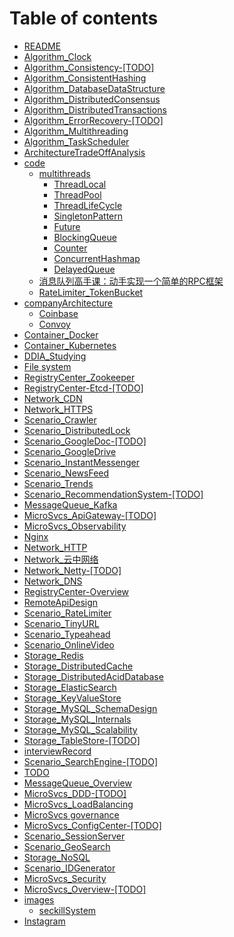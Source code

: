 # Table of contents

* [README](README.md)
* [Algorithm\_Clock](algorithm_clock.md)
* [Algorithm\_Consistency-\[TODO\]](algorithm_consistency-todo.md)
* [Algorithm\_ConsistentHashing](algorithm_consistenthashing.md)
* [Algorithm\_DatabaseDataStructure](algorithm_databasedatastructure.md)
* [Algorithm\_DistributedConsensus](algorithm_distributedconsensus.md)
* [Algorithm\_DistributedTransactions](algorithm_distributedtransactions.md)
* [Algorithm\_ErrorRecovery-\[TODO\]](algorithm_errorrecovery-todo.md)
* [Algorithm\_Multithreading](algorithm_multithreading.md)
* [Algorithm\_TaskScheduler](algorithm_taskscheduler.md)
* [ArchitectureTradeOffAnalysis](architecturetradeoffanalysis.md)
* [code](code/README.md)
  * [multithreads](code/multithreads/README.md)
    * [ThreadLocal](code/multithreads/threadlocal.md)
    * [ThreadPool](code/multithreads/threadpool.md)
    * [ThreadLifeCycle](code/multithreads/threadlifecycle.md)
    * [SingletonPattern](code/multithreads/singletonpattern.md)
    * [Future](code/multithreads/future.md)
    * [BlockingQueue](code/multithreads/blockingqueue.md)
    * [Counter](code/multithreads/counter.md)
    * [ConcurrentHashmap](code/multithreads/concurrenthashmap.md)
    * [DelayedQueue](code/multithreads/delayedqueue.md)
  * [消息队列高手课：动手实现一个简单的RPC框架](code/simple-rpc-framework-master.md)
  * [RateLimiter\_TokenBucket](code/ratelimiter_tokenbucket.md)
* [companyArchitecture](companyarchitecture/README.md)
  * [Coinbase](companyarchitecture/coinbase.md)
  * [Convoy](companyarchitecture/convoy.md)
* [Container\_Docker](container_docker.md)
* [Container\_Kubernetes](container_kubernetes.md)
* [DDIA\_Studying](ddia_studying.md)
* [File system](storage_objectstore.md)
* [RegistryCenter\_Zookeeper](registrycenter_zookeeper.md)
* [RegistryCenter-Etcd-\[TODO\]](registrycenter-etcd-todo.md)
* [Network\_CDN](network_cdn.md)
* [Network\_HTTPS](network_https.md)
* [Scenario\_Crawler](scenario_webcrawler.md)
* [Scenario\_DistributedLock](scenario_distributedlock.md)
* [Scenario\_GoogleDoc-\[TODO\]](scenario_googledoc-todo.md)
* [Scenario\_GoogleDrive](scenario_googledrive.md)
* [Scenario\_InstantMessenger](scenario_instantmessenger.md)
* [Scenario\_NewsFeed](scenario_newsfeed.md)
* [Scenario\_Trends](scenario_trends.md)
* [Scenario\_RecommendationSystem-\[TODO\]](scenario_recommendationsystem-todo.md)
* [MessageQueue\_Kafka](messagequeue_kafka.md)
* [MicroSvcs\_ApiGateway-\[TODO\]](microsvcs_apigateway-todo.md)
* [MicroSvcs\_Observability](microsvcs_observability.md)
* [Nginx](server_nginx-todo.md)
* [Network\_HTTP](network_http.md)
* [Network\_云中网络](network-yun-zhong-wang-luo.md)
* [Network\_Netty-\[TODO\]](network_netty-todo.md)
* [Network\_DNS](network_dns.md)
* [RegistryCenter-Overview](registrycenter-overview.md)
* [RemoteApiDesign](remoteapidesign.md)
* [Scenario\_RateLimiter](scenario_ratelimiter.md)
* [Scenario\_TinyURL](scenario_tinyurl.md)
* [Scenario\_Typeahead](scenario_typeahead.md)
* [Scenario\_OnlineVideo](scenario_onlinevideo.md)
* [Storage\_Redis](storage_redis.md)
* [Storage\_DistributedCache](storage_distributedcache.md)
* [Storage\_DistributedAcidDatabase](storage_distributedaciddatabase.md)
* [Storage\_ElasticSearch](storage_elasticsearch.md)
* [Storage\_KeyValueStore](storage_keyvaluestore.md)
* [Storage\_MySQL\_SchemaDesign](storage_mysql_schemadesign.md)
* [Storage\_MySQL\_Internals](storage_mysql_internals.md)
* [Storage\_MySQL\_Scalability](storage_mysql_scalability.md)
* [Storage\_TableStore-\[TODO\]](storage_tablestore-todo.md)
* [interviewRecord](interviewrecord.md)
* [Scenario\_SearchEngine-\[TODO\]](scenario_searchengine-todo.md)
* [TODO](microsvcs_breakingmonolithic-todo.md)
* [MessageQueue\_Overview](messagequeue_overview.md)
* [MicroSvcs\_DDD-\[TODO\]](microsvcs_ddd-todo.md)
* [MicroSvcs\_LoadBalancing](microsvcs_loadbalancing.md)
* [MicroSvcs governance](microsvcs_governance.md)
* [MicroSvcs\_ConfigCenter-\[TODO\]](microsvcs_configcenter-todo.md)
* [Scenario\_SessionServer](scenario_sessionserver.md)
* [Scenario\_GeoSearch](scenario_geosearch.md)
* [Storage\_NoSQL](storage_nosql.md)
* [Scenario\_IDGenerator](scenario_idgenerator.md)
* [MicroSvcs\_Security](microsvcs_security.md)
* [MicroSvcs\_Overview-\[TODO\]](microsvcs_overview-todo.md)
* [images](images/README.md)
  * [seckillSystem](images/seckillsystem.md)
* [Instagram](scenario_instagram-todo.md)

